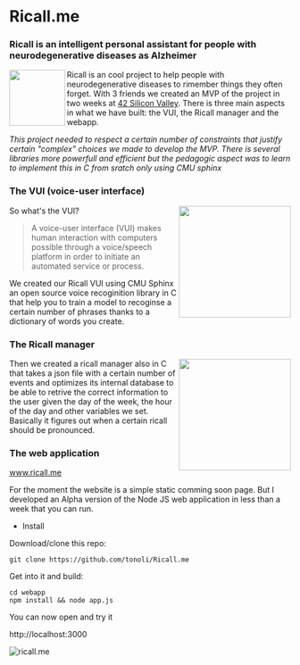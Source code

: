 

# Ricall.me
### Ricall is an intelligent personal assistant for people with neurodegenerative diseases as Alzheimer 

<p>
<img align="left" width="100" src="https://user-images.githubusercontent.com/17257576/28406075-d7e85100-6ce3-11e7-9717-79893659b847.png">
Ricall is an cool project to help people with neurodegenerative diseases to rimember things they often forget. With 3 friends we created an MVP of the project in two weeks at <a href="https://www.42.us.org/"> 42 Silicon Valley</a>. There is three main aspects in what we have built: the VUI, the Ricall manager and the webapp. </p>


*This project needed to respect a certain number of constraints that justify certain "complex" choices we made to develop the MVP. There is several libraries more powerfull and efficient but the pedagogic aspect was to learn to implement this in C from sratch only using CMU sphinx*

### The VUI (voice-user interface)
<img align="right" width="200" src="https://media.giphy.com/media/v1PSPwbLIrata/giphy.gif">

So what's the VUI? 
> A voice-user interface (VUI) makes human interaction with computers possible through a voice/speech platform in order to initiate an automated service or process.

We created our Ricall VUI using CMU Sphinx an open source voice recoginition library in C that help you to train a model to recoginse a certain number of phrases thanks to a dictionary of words you create. 


### The Ricall manager
<img align="right" width="200" src="https://media.giphy.com/media/3o6ozD4FXYQNv5ERjy/giphy-downsized.gif">

Then we created a ricall manager also in C that takes a json file with a certain number of events and optimizes its internal database to be able to retrive the correct information to the user given the day of the week, the hour of the day and other variables we set. Basically it figures out when a certain ricall should be pronounced.

### The web application

www.ricall.me

For the moment the website is a simple static comming soon page. But I developed an Alpha version of the Node JS web application in less than a week that you can run.

* Install

Download/clone this repo:

	git clone https://github.com/tonoli/Ricall.me
	
Get into it and build:
	
	cd webapp
	npm install && node app.js
  

You can now open and try it
  
  http://localhost:3000 
  

<img alt="ricall.me" title="ricall.me webapp" src="https://pbs.twimg.com/media/DCvP9GCVYAAt9P3.jpg:medium">
